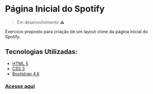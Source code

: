 # Página Inicial do Spotify
> Em desenvolvimento ⚠

Exercício proposto para criação de um layout clone da página inicial do Spotify.

## Tecnologias Utilizadas:
- <a href="https://developer.mozilla.org/en-US/docs/Web/HTML" target="_blank">HTML 5</a>
- <a href="https://developer.mozilla.org/en-US/docs/Web/CSS" target="_blank">CSS 3</a>
- <a href="https://getbootstrap.com/docs/4.6/getting-started/introduction/" target="_blank">Bootstrap 4.6</a>

### <a href="https://murilosopi.github.io/spotify-clone-bootstrap/" target="_blank">Acesse aqui</a>
